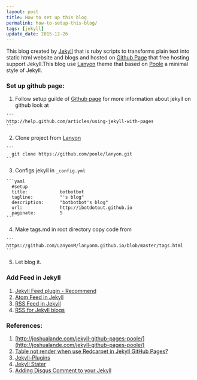```yaml
---
layout: post
title: How to set up this blog
permalink: how-to-setup-this-blog/
tags: [jekyll]
update_date: 2015-12-26
---
```


This blog created by [Jekyll](http://jekyllrb.com) that is ruby scripts to transforms plain text into static html website and blogs and hosted on [Github
Page](http://page.github.com) that free hosting support Jekyll.This blog use [Lanyon](http://lanyon.getpoole.com) theme that based on
[Poole](http://getpoole.com) a minimal style of Jekyll.

### Set up github page:  
  1. Follow setup guilde of [Github page](https://pages.github.com)
  for more information about jekyll on github look at  

    ```
    http://help.github.com/articles/using-jekyll-with-pages
    ```
  2. Clone project from [Lanyon](http://lanyon.getpoole.com)  

    ```
      git clone https://github.com/poole/lanyon.git
    ```  

  3. Configs jekyll in  `_config.yml`   

    ```yaml
      #setup
      title:            botbotbot  
      tagline:          "'s blog"  
      description:      "botbotbot's blog"  
      url:              http://ibotdotout.github.io  
      paginate:         5  
    ```

  4. Make tags.md in root directory copy code from

    ```
    https://github.com/LanyonM/lanyonm.github.io/blob/master/tags.html
    ```

  5. Let blog it.


### Add Feed in Jekyll
  1. [Jekyll Feed plugin - Recommend](https://github.com/jekyll/jekyll-feed)
  2. [Atom Feed in Jekyll](http://jekyll.tips/tutorials/atom-feed/)
  3. [RSS Feed in Jekyll](http://jekyll.tips/tutorials/rss-feed/)
  4. [RSS for Jekyll blogs](http://joelglovier.com/writing/rss-for-jekyll/)


### References:  
  1. [http://joshualande.com/jekyll-github-pages-poole/](http://joshualande.com/jekyll-github-pages-poole/)
  2. [Table not render when use Redcarpet in Jekyll GitHub Pages?](http://stackoverflow.com/questions/16099153/table-not-render-when-use-redcarpet-in-jekyll-github-pages)
  3. [Jekyll-Plugins](http://www.jekyll-plugins.com)
  4. [Jekyll Stater](http://jekyll.tips)
  5. [Adding Disqus Comment to your Jekyll](http://www.perfectlyrandom.org/2014/06/29/adding-disqus-to-your-jekyll-powered-github-pages/)
